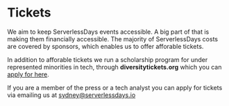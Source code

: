 # Tickets

We aim to keep ServerlessDays events accessible. A big part of that is making them financially accessible. The majority of ServerlessDays costs are covered by sponsors, which enables us to offer afforable tickets. 

In addition to afforable tickets we run a scholarship program for under represented minorities in tech, through **diversitytickets.org** which you can [apply for here](https://diversitytickets.org/en/events/487).

If you are a member of the press or a tech analyst you can apply for tickets via emailing us at [sydney@serverlessdays.io](mailto:sydney@serverlessdays.io)